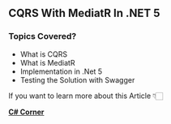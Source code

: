 ## CQRS With MediatR In .NET 5 

### Topics Covered?
- What is CQRS
- What is MediatR
- Implementation in .Net 5
- Testing the Solution with Swagger  


If you want to learn more about this Article 👇🏻

[**C# Corner**](https://www.c-sharpcorner.com/article/cqrs-mediatr-in-net-5/ "C# Corner")
